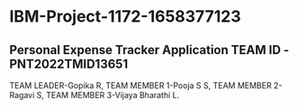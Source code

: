 # IBM-Project-1172-1658377123
Personal Expense Tracker Application
TEAM ID -PNT2022TMID13651
------------------------
TEAM LEADER-Gopika R,
TEAM MEMBER 1-Pooja S S,
TEAM MEMBER 2-Ragavi S,
TEAM MEMBER 3-Vijaya Bharathi L.

